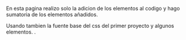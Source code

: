 
En esta pagina realizo solo la adicion de los elementos al codigo y hago sumatoria de los elementos añadidos.

Usando tambien la fuente base del css del primer proyecto y algunos elementos.
.

